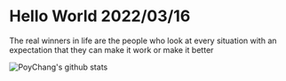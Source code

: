 # Hello World 2022/03/16

The real winners in life are the people who look at every situation with an expectation that they can make it work or make it better

![PoyChang's github stats](https://github-readme-stats.vercel.app/api?username=poychang&show_icons=true&theme=dracula)
